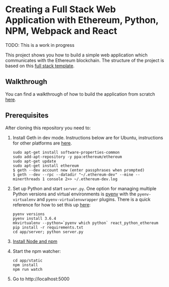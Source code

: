 # Creating a Full Stack Web Application with Ethereum, Python, NPM, Webpack and React

TODO: This is a work in progress

This project shows you how to build a simple web application which communicates with the Ethereum blockchain. The structure of the project is based on this [full stack template](https://github.com/angineering/FullStackTemplate).

## Walkthrough

You can find a walkthrough of how to build the application from scratch
[here](TODO).


## Prerequisites
After cloning this repository you need to:

1) Install Geth in dev mode. Instructions below are for Ubuntu, instructions for other platforms are [here](https://github.com/ethereum/go-ethereum/wiki/Installing-Geth).

    ```
    sudo apt-get install software-properties-common
    sudo add-apt-repository -y ppa:ethereum/ethereum
    sudo apt-get update
    sudo apt-get install ethereum
    $ geth --dev account new (enter passphrases when prompted)
    $ geth --dev --rpc --datadir "~/.ethereum-dev" --mine --minerthreads 1 console 2>> ~/.ethereum-dev.log
    ```

2) Set up Python and start `server.py`. One option for managing multiple Python versions and virtual environments is [pyenv](https://github.com/pyenv/pyenv) with the `pyenv-virtualenv` and `pyenv-virtualenvwrapper` plugins. There is a quick reference for how to set this up [here](http://lucrussell.com/pyenv-quick-reference/):

    ```
    pyenv versions
    pyenv install 3.6.4
    mkvirtualenv --python=`pyenv which python` react_python_ethereum
    pip install -r requirements.txt
    cd app/server; python server.py
    ```

3) [Install Node and npm](https://www.npmjs.com/get-npm)
4) Start the npm watcher:

    ```
    cd app/static
    npm install
    npm run watch
    ```

5) Go to http://localhost:5000

